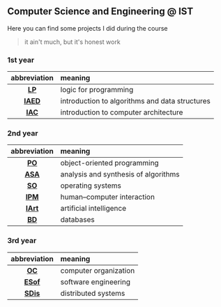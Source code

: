## Computer Science and Engineering @ IST
Here you can find some projects I did during the course
> it ain't much, but it's honest work

### 1st year
| abbreviation | meaning |
|:---:|:---|
| [__LP__](LP/) | logic for programming |
| [__IAED__](IAED/) | introduction to algorithms and data structures |
| [__IAC__](IAC/) | introduction to computer architecture |

### 2nd year
| abbreviation | meaning |
|:---:|:---|
| [__PO__](PO/) | object-oriented programming |
| [__ASA__](ASA/) | analysis and synthesis of algorithms |
| [__SO__](SO/) | operating systems |
| [__IPM__](IPM/) | human–computer interaction |
| [__IArt__](IArt/) | artificial intelligence |
| [__BD__](BD/) | databases |

### 3rd year
| abbreviation | meaning |
|:---:|:---|
| [__OC__](OC/) | computer organization |
| [__ESof__](ESof/) | software engineering |
| [__SDis__](SDis/) | distributed systems |

